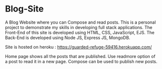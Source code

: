 # Blog-Site
A Blog Website where you can Compose and read posts. This is a personal project to demonstrate my skills in developing full stack applications.
The Front-End of this site is developed using HTML, CSS, JavaScript, EJS.
The Back-End is developed using Node JS, Express JS, MongoDB.

Site is hosted on heroku : 
https://guarded-refuge-59416.herokuapp.com/

Home page shows all the posts that are published. Use readmore option of a post to read it in a new page. Compose can be used to publish new posts.  
